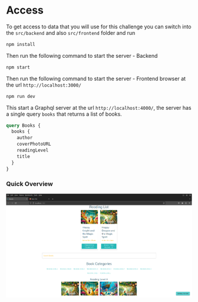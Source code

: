 
# Access
To get access to data that you will use for this challenge you can switch into the `src/backend` and also `src/frontend` folder and run

```bash
npm install
```

Then run the following command to start the server - Backend

```bash
npm start
```

Then run the following command to start the server - Frontend browser at the url `http://localhost:3000/`

```bash
npm run dev
```

This start a Graphql server at the url `http://localhost:4000/`, the server has a single query `books` that returns a list of books. 

```graphql
query Books {
  books {
    author
    coverPhotoURL
    readingLevel
    title
  }
}
```

### Quick Overview
<img width="961" alt="Screenshot from 2024-06-11 00-27-58" src="https://github.com/ronald-kimeli/fullstack-home-test/blob/main/frontend/public/images/Screenshot%20from%202024-06-11%2000-27-58.png">



